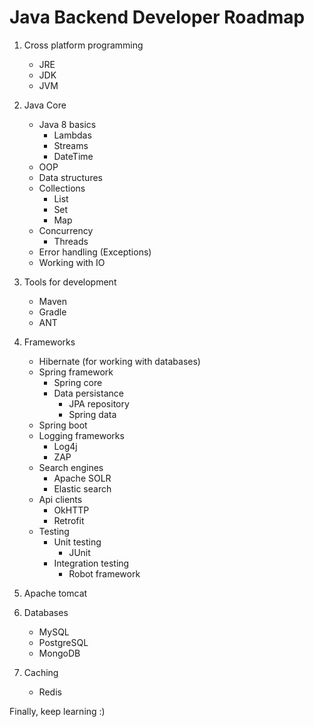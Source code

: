 # Java Backend Developer Roadmap

1. Cross platform programming
	- JRE
	- JDK
	- JVM

2. Java Core
	- Java 8 basics
		- Lambdas
		- Streams
		- DateTime
	- OOP
	- Data structures
	- Collections
		- List
		- Set
		- Map
	- Concurrency
		- Threads
	- Error handling (Exceptions)
	- Working with IO

3. Tools for development
	- Maven
	- Gradle
	- ANT

4. Frameworks
	- Hibernate (for working with databases)
	- Spring framework
		- Spring core
		- Data persistance
			- JPA repository
			- Spring data
	- Spring boot
	- Logging frameworks
		- Log4j
		- ZAP
	- Search engines
		- Apache SOLR
		- Elastic search
	- Api clients
		- OkHTTP
		- Retrofit
	- Testing
		- Unit testing
			- JUnit
		- Integration testing
			- Robot framework

5. Apache tomcat

6. Databases
	- MySQL
	- PostgreSQL
	- MongoDB

7. Caching
	- Redis

Finally, keep learning :)
